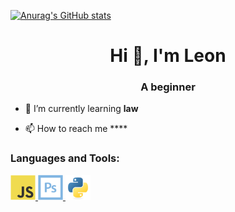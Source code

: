 [![Anurag's GitHub stats](https://github-readme-stats.vercel.app/api?username=Oreomeow&show_icons=true&theme=react)](https://github.com/anuraghazra/github-readme-stats)
<h1 align="center">Hi 👋, I'm Leon</h1>
<h3 align="center">A beginner</h3>

- 🌱 I’m currently learning **law**

- 📫 How to reach me ****


<h3 align="left">Languages and Tools:</h3>
<p align="left"> <a href="https://developer.mozilla.org/en-US/docs/Web/JavaScript" target="_blank"> <img src="https://raw.githubusercontent.com/devicons/devicon/master/icons/javascript/javascript-original.svg" alt="javascript" width="40" height="40"/> </a> <a href="https://www.photoshop.com/en" target="_blank"> <img src="https://raw.githubusercontent.com/devicons/devicon/master/icons/photoshop/photoshop-line.svg" alt="photoshop" width="40" height="40"/> </a> <a href="https://www.python.org" target="_blank"> <img src="https://raw.githubusercontent.com/devicons/devicon/master/icons/python/python-original.svg" alt="python" width="40" height="40"/> </a> </p>
